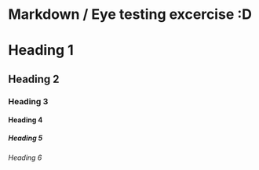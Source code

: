 # Markdown / Eye testing excercise :D

# Heading 1

## Heading 2 

### Heading 3

#### Heading 4

##### Heading 5

###### Heading 6
